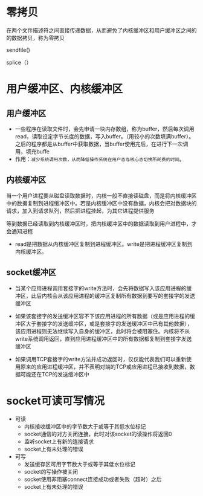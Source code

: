 # 零拷贝

在两个文件描述符之间直接传递数据，从而避免了内核缓冲区和用户缓冲区之间的的数据拷贝，称为零拷贝

sendfile()

splice（）

# 用户缓冲区、内核缓冲区

## 用户缓冲区

* 一些程序在读取文件时，会先申请一块内存数组，称为buffer，然后每次调用read，读取设定字节长度的数据，写入buffer。（用较小的次数填满buffer）。之后的程序都是从buffer中获取数据，当buffer使用完后，在进行下一次调用，填充buffe
* 作用：`减少系统调用次数，从而降低操作系统在用户态与核心态切换所耗费的时间`。

## 内核缓冲区

当一个用户进程要从磁盘读取数据时，内核一般不直接读磁盘，而是将内核缓冲区中的数据复制到进程缓冲区中。若是内核缓冲区中没有数据，内核会把对数据块的请求，加入到请求队列，然后把进程挂起，为其它进程提供服务

等到数据已经读取到内核缓冲区时，把内核缓冲区中的数据读取到用户进程中，才会通知进程

* read是把数据从内核缓冲区复制到进程缓冲区。write是把进程缓冲区复制到内核缓冲区。

## socket缓冲区

* 当某个应用进程调用套接字的write方法时，会先将数据写入该应用进程的缓冲区，此后内核会从该应用进程的缓冲区复制所有数据到要写的套接字的发送缓冲区

* 如果该套接字的发送缓冲区容不下该应用进程的所有数据（或是应用进程的缓冲区大于套接字的发送缓冲区，或是套接字的发送缓冲区中已有其他数据）， 该应用进程则无法继续写入自身的缓冲区，此时将会被阻塞住。内核将不从write系统调用返回，直到应用进程缓冲区中的所有数据都复制到套接字发送缓冲区
* 如果调用TCP套接字的write方法并成功返回时，仅仅能代表我们可以重新使用原来的应用进程缓冲区，并不表明对端的TCP或应用进程已接收到数据，数据可能还在TCP的发送缓冲区中



# socket可读可写情况

* 可读
  * 内核接收缓冲区中的字节数大于或等于其低水位标记
  * socket通信的对方关闭连接，此时对该socket的读操作将返回0
  * 监听socket上有新的连接请求
  * socket上有未处理的错误
* 可写
  * 发送缓存区可用字节数大于或等于其低水位标记
  * socket的写操作被关闭
  * socket使用非阻塞connect连接成功或者失败（超时）之后
  * socket上有未处理的错误